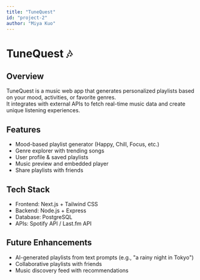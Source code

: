 ```yaml
---
title: "TuneQuest"
id: "project-2"
author: "Miya Kuo"
---
```


# TuneQuest 🎶

## Overview

TuneQuest is a music web app that generates personalized playlists based on your mood, activities, or favorite genres.<br>
It integrates with external APIs to fetch real-time music data and create unique listening experiences.

## Features

- Mood-based playlist generator (Happy, Chill, Focus, etc.)
- Genre explorer with trending songs
- User profile & saved playlists
- Music preview and embedded player
- Share playlists with friends

## Tech Stack

- Frontend: Next.js + Tailwind CSS
- Backend: Node.js + Express
- Database: PostgreSQL
- APIs: Spotify API / Last.fm API

## Future Enhancements

- AI-generated playlists from text prompts (e.g., "a rainy night in Tokyo")
- Collaborative playlists with friends
- Music discovery feed with recommendations
